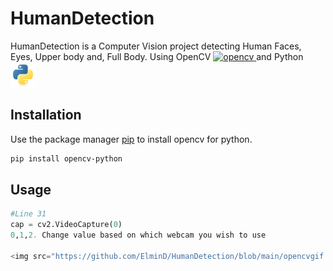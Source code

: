# HumanDetection
HumanDetection is a Computer Vision project detecting Human Faces, Eyes, Upper body and, Full Body.
Using OpenCV 
<a href="https://opencv.org/" target="_blank" rel="noreferrer"> <img src="https://www.vectorlogo.zone/logos/opencv/opencv-icon.svg" alt="opencv" width="40" height="40"/> </a>
and Python <a href="https://www.python.org" target="_blank" rel="noreferrer"> <img src="https://raw.githubusercontent.com/devicons/devicon/master/icons/python/python-original.svg" alt="python" width="40" height="40"/> </a> 
## Installation

Use the package manager [pip](https://pip.pypa.io/en/stable/) to install opencv for python.

```bash
pip install opencv-python
```

## Usage

```python
#Line 31
cap = cv2.VideoCapture(0)
0,1,2. Change value based on which webcam you wish to use 

<img src="https://github.com/ElminD/HumanDetection/blob/main/opencvgif.gif" >
